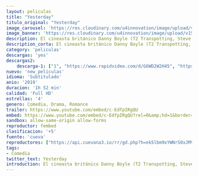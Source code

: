```yaml
---
layout: peliculas
title: "Yesterday"
titulo_original: "Yesterday"
image_carousel: 'https://res.cloudinary.com/u4innovation/image/upload/v1565151926/yesterday-min_r3rery.jpg'
image_banner: 'https://res.cloudinary.com/u4innovation/image/upload/v1565151927/15615546097544-min_njsb1e.jpg'
description: El cineasta británico Danny Boyle (T2 Transpotting, Steve Jobs) dirige este filme musical cuyo guión escribe Richard Curtis (Una cuestión de tiempo). El reparto principal de la película está formado por Lily James (La sociedad literaria y el pastel de piel de patata), Kate McKinnon (Cazafantasmas), Ana de Armas (Blade Runner 2049), Himesh Patel (Gente de barrio), además del cantante y compositor británico Ed Sheeran.
description_corta: El cineasta británico Danny Boyle (T2 Transpotting, Steve Jobs) dirige este filme musical cuyo guión escribe Richard Curtis (Una cuestión de tiempo). El reparto principal de la película está formado por Lily James (La sociedad literaria y el pastel de piel de patata), Kate...
category: 'peliculas'
descargas: 'yes'
descargas2:
    descarga-1: ["1", "https://www.rapidvideo.com/d/G6WD2W2H45", "https://www.google.com/s2/favicons?domain=openload.co","OpenLoad","https://res.cloudinary.com/imbriitneysam/image/upload/v1541473684/mexico.png", "Latino", "Full HD"]
nuevo: 'new_peliculas'
idioma: 'Subtitulado'
anio: '2019'
duracion: '1h 52 min'
calidad: 'Full HD'
estrellas: '4'
genero: Comedia, Drama, Romance
trailer: https://www.youtube.com/embed/c-EdfpIRgQU
embed: https://www.youtube.com/embed/c-EdfpIRgQU?rel=0&amp;hd=1&border=0&wmode=opaque&enablejsapi=1&modestbranding=1&controls=1&showinfo=1
sandbox: allow-same-origin allow-forms
reproductor: fembed
clasificacion: '+5'
fuente: 'cueva'
reproductores: ["https://api.cuevana3.io/rr/gd.php?h=ek5lbm9xYWNrS0xJMVp5b21KREk0dFBLbjVkaHhkRGdrOG1jbnBpUnhhS1Z4Wnhvb3RyTjdOck5nV1pxM0phL3Q5bWFsWDZaejZ1NDNJeWNvczZ2NGR1U3FadVkyUT09"]
tags:
- Comedia
twitter_text: Yesterday
introduction: El cineasta británico Danny Boyle (T2 Transpotting, Steve Jobs) dirige este filme musical cuyo guión escribe Richard Curtis (Una cuestión de tiempo). El reparto principal de la película está formado por Lily James (La sociedad literaria y el pastel de piel de patata), Kate
---
```












